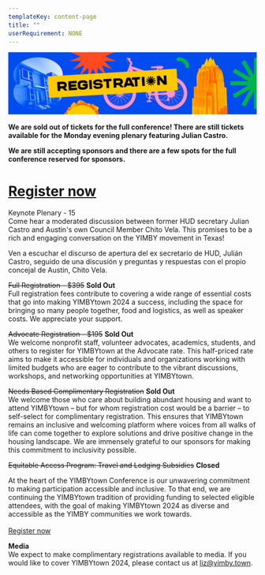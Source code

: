 ```yaml
---
templateKey: content-page
title: ""
userRequirement: NONE
---
```

![Registration](yimbytown-header_registration-1-.jpg)

**We are sold out of tickets for the full conference! There are still tickets available for the Monday evening plenary featuring Julian Castro.**

**We are still accepting sponsors and there are a few spots for the full conference reserved for sponsors.**

# [Register now](https://yimby.town/#registration=1)

Keynote Plenary - 15\
Come hear a moderated discussion between former HUD secretary Julian Castro and Austin's own Council Member Chito Vela. This promises to be a rich and engaging conversation on the YIMBY movement in Texas!

Ven a escuchar el discurso de apertura del ex secretario de HUD, Julián Castro, seguido de una discusión y preguntas y respuestas con el propio concejal de Austin, Chito Vela.

~~Full Registration - $395~~ **Sold Out**\
Full registration fees contribute to covering a wide range of essential costs that go into making YIMBYtown 2024 a success, including the space for bringing so many people together, food and logistics, as well as speaker costs. We appreciate your support.

~~Advocate Registration - $195~~ **Sold Out**\
We welcome nonprofit staff, volunteer advocates, academics, students, and others to register for YIMBYtown at the Advocate rate. This half-priced rate aims to make it accessible for individuals and organizations working with limited budgets who are eager to contribute to the vibrant discussions, workshops, and networking opportunities at YIMBYtown.

~~Needs Based Complimentary Registration~~ **Sold Out** \
We welcome those who care about building abundant housing and want to attend YIMBYtown – but for whom registration cost would be a barrier – to self-select for complimentary registration. This ensures that YIMBYtown remains an inclusive and welcoming platform where voices from all walks of life can come together to explore solutions and drive positive change in the housing landscape. We are immensely grateful to our sponsors for making this commitment to inclusivity possible.

~~Equitable Access Program: Travel and Lodging Subsidies~~ **Closed**

At the heart of the YIMBYtown Conference is our unwavering commitment to making participation accessible and inclusive. To that end, we are continuing the YIMBYtown tradition of providing funding to selected eligible attendees, with the goal of making YIMBYtown 2024 as diverse and accessible as the YIMBY communities we work towards. \
\
[Register now](https://yimby.town/#registration=1)

**Media**\
We expect to make complimentary registrations available to media. If you would like to cover YIMBYtown 2024, please contact us at liz@yimby.town.